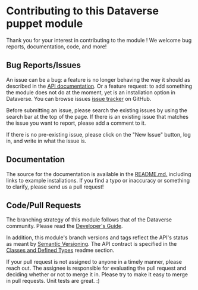 # Contributing to this Dataverse puppet module

Thank you for your interest in contributing to the module ! We welcome bug reports, documentation, code, and more!

## Bug Reports/Issues

An issue can be a bug: a feature is no longer behaving the way it should as described in the [API documentation](README.rm).
Or a feature request: to add something the module does not do at the moment, yet is an installation option in Dataverse.
You can browse issues [issue tracker] on GitHub.

[issue tracker]: https://github.com/IQSS/dataverse-puppet/issues

Before submitting an issue, please search the existing issues by using the search bar at the top of the page.
If there is an existing issue that matches the issue you want to report, please add a comment to it.

If there is no pre-existing issue, please click on the "New Issue" button, log in, and write in what the issue is.

## Documentation

The source for the documentation is available in the [README.md.](README.md) including links to example installations.
If you find a typo or inaccuracy or something to clarify, please send us a pull request!

## Code/Pull Requests

The branching strategy of this module follows that of the Dataverse community. Please read the [Developer's Guide].

[Developer's Guide]: http://guides.dataverse.org/en/latest/developers

In addition, this module's branch versions and tags reflect the API's status as meant by [Semantic Versioning](http://semver.org/).
The API contract is specified in the [Classes and Defined Types](README.md#classes_and_defined_types) readme section.

If your pull request is not assigned to anyone in a timely manner, please reach out. The assignee is responsible for
evaluating the pull request and deciding whether or not to merge it in. Please try to make it easy to merge in pull
requests. Unit tests are great. :)
